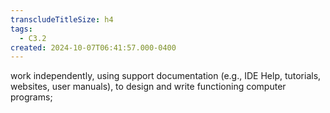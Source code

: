 ```yaml
---
transcludeTitleSize: h4
tags:
  - C3.2
created: 2024-10-07T06:41:57.000-0400
---
```

work independently, using support documentation (e.g., IDE Help, tutorials, websites, user manuals), to design and write functioning computer programs;